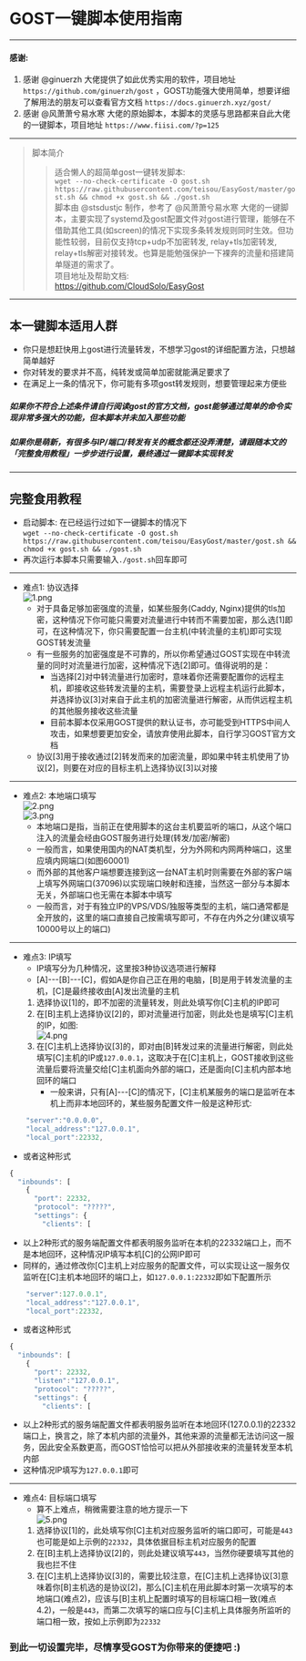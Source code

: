 # GOST一键脚本使用指南
***
#### 感谢: 
1. 感谢 @ginuerzh 大佬提供了如此优秀实用的软件，项目地址 `https://github.com/ginuerzh/gost` ，GOST功能强大使用简单，想要详细了解用法的朋友可以查看官方文档 `https://docs.ginuerzh.xyz/gost/`  
2. 感谢 @风萧萧兮易水寒 大佬的原始脚本，本脚本的灵感与思路都来自此大佬的一键脚本，项目地址 `https://www.fiisi.com/?p=125` 
***
> 脚本简介
> > 适合懒人的超简单gost一键转发脚本:  
> > `wget --no-check-certificate -O gost.sh https://raw.githubusercontent.com/teisou/EasyGost/master/gost.sh && chmod +x gost.sh && ./gost.sh`  
> > 脚本由 @stsdustjc 制作，参考了 @风萧萧兮易水寒 大佬的一键脚本，主要实现了systemd及gost配置文件对gost进行管理，能够在不借助其他工具(如screen)的情况下实现多条转发规则同时生效。但功能性较弱，目前仅支持tcp+udp不加密转发, relay+tls加密转发, relay+tls解密对接转发。也算是能勉强保护一下裸奔的流量和搭建简单隧道的需求了。  
> > 项目地址及帮助文档:  
> > https://github.com/CloudSolo/EasyGost  
***
## 本一键脚本适用人群  
* 你只是想赶快用上gost进行流量转发，不想学习gost的详细配置方法，只想越简单越好  
* 你对转发的要求并不高，纯转发或简单加密就能满足要求了  
* 在满足上一条的情况下，你可能有多项gost转发规则，想要管理起来方便些  
##### 如果你不符合上述条件请自行阅读gost的官方文档，gost能够通过简单的命令实现非常多强大的功能，但本脚本并未加入那些功能  
##### 如果你是萌新，有很多与IP/端口/转发有关的概念都还没弄清楚，请跟随本文的「完整食用教程」一步步进行设置，最终通过一键脚本实现转发  

***  
## 完整食用教程  
* 启动脚本: 在已经运行过如下一键脚本的情况下  
`wget --no-check-certificate -O gost.sh https://raw.githubusercontent.com/teisou/EasyGost/master/gost.sh && chmod +x gost.sh && ./gost.sh`  
* 再次运行本脚本只需要输入`./gost.sh`回车即可  

***

* 难点1: 协议选择  
![1.png](https://i.loli.net/2020/05/19/xtinMIfkzGcUKZ9.png)  
    * 对于具备足够加密强度的流量，如某些服务(Caddy, Nginx)提供的tls加密，这种情况下你可能只需要对流量进行中转而不需要加密，那么选[1]即可，在这种情况下，你只需要配置一台主机(中转流量的主机)即可实现GOST转发流量  
    * 有一些服务的加密强度是不可靠的，所以你希望通过GOST实现在中转流量的同时对流量进行加密，这种情况下选[2]即可。值得说明的是：  
        - 当选择[2]对中转流量进行加密时，意味着你还需要配置你的远程主机，即接收这些转发流量的主机，需要登录上远程主机运行此脚本，并选择协议[3]对来自于此主机的加密流量进行解密，从而供远程主机的其他服务接收这些流量  
        - 目前本脚本仅采用GOST提供的默认证书，亦可能受到HTTPS中间人攻击，如果想要更加安全，请放弃使用此脚本，自行学习GOST官方文档  
    * 协议[3]用于接收通过[2]转发而来的加密流量，即如果中转主机使用了协议[2]，则要在对应的目标主机上选择协议[3]以对接  

***

* 难点2: 本地端口填写  
![2.png](https://i.loli.net/2020/05/19/kcmiI3j9vRw1brz.png)  
![3.png](https://i.loli.net/2020/05/19/Yv95DEt8yIQXWzx.png)  
    * 本地端口是指，当前正在使用脚本的这台主机要监听的端口，从这个端口注入的流量会经由GOST服务进行处理(转发/加密/解密)  
    * 一般而言，如果使用国内的NAT类机型，分为外网和内网两种端口，这里应填内网端口(如图60001)  
    * 而外部的其他客户端想要连接到这一台NAT主机时则需要在外部的客户端上填写外网端口(37096)以实现端口映射和连接，当然这一部分与本脚本无关，外部端口也无需在本脚本中填写  
    * 一般而言，对于有独立IP的VPS/VDS/独服等类型的主机，端口通常都是全开放的，这里的端口直接自己按需填写即可，不存在内外之分(建议填写10000号以上的端口)  

***

* 难点3: IP填写  
    - IP填写分为几种情况，这里按3种协议选项进行解释  
    - [A]---[B]---[C]，假如A是你自己正在用的电脑，[B]是用于转发流量的主机，[C]是最终接收由[A]发出流量的主机  
    1. 选择协议[1]的，即不加密的流量转发，则此处填写你[C]主机的IP即可  
    2. 在[B]主机上选择协议[2]的，即对流量进行加密，则此处也是填写[C]主机的IP，如图:  
![4.png](https://i.loli.net/2020/05/19/dIOhC1q6fzjmylc.png)  
    3. 在[C]主机上选择协议[3]的，即对由[B]转发过来的流量进行解密，则此处填写[C]主机的IP或`127.0.0.1`，这取决于在[C]主机上，GOST接收到这些流量后要将流量交给[C]主机面向外部的端口，还是面向[C]主机内部本地回环的端口  
        * 一般来讲，只有[A]---[C]的情况下，[C]主机某服务的端口是监听在本机上而非本地回环的，某些服务配置文件一般是这种形式:  

```javascript
    "server":"0.0.0.0",
    "local_address":"127.0.0.1",
    "local_port":22332,
```

* 或者这种形式  

```javascript
{
  "inbounds": [
    {
      "port": 22332,
      "protocol": "?????",    
      "settings": {
        "clients": [
```

* 以上2种形式的服务端配置文件都表明服务监听在本机的22332端口上，而不是本地回环，这种情况IP填写本机[C]的公网IP即可  
* 同样的，通过修改你[C]主机上对应服务的配置文件，可以实现让这一服务仅监听在[C]主机本地回环的端口上，如`127.0.0.1:22332`即如下配置所示  

```javascript
    "server":127.0.0.1",
    "local_address":"127.0.0.1",
    "local_port":22332,
```

* 或者这种形式  

```javascript
{
  "inbounds": [
    {
      "port": 22332,
      "listen":"127.0.0.1",
      "protocol": "?????",    
      "settings": {
        "clients": [
```

* 以上2种形式的服务端配置文件都表明服务监听在本地回环(127.0.0.1)的22332端口上，换言之，除了本机内部的流量外，其他来源的流量都无法访问这一服务，因此安全系数更高，而GOST恰恰可以把从外部接收来的流量转发至本机内部  
* 这种情况IP填写为`127.0.0.1`即可  

***

* 难点4: 目标端口填写  
    - 算不上难点，稍微需要注意的地方提示一下  
![5.png](https://i.loli.net/2020/05/19/GsoZh2bwgFeITCX.png)  
    1. 选择协议[1]的，此处填写你[C]主机对应服务监听的端口即可，可能是`443`也可能是如上示例的`22332`，具体依据目标主机对应服务的配置  
    2. 在[B]主机上选择协议[2]的，则此处建议填写`443`，当然你硬要填写其他的我也拦不住  
    3. 在[C]主机上选择协议[3]的，需要比较注意，在[C]主机上选择协议[3]意味着你[B]主机选的是协议[2]，那么[C]主机在用此脚本时第一次填写的本地端口(难点2)，应该与[B]主机上配置时填写的目标端口相一致(难点4.2)，一般是`443`，而第二次填写的端口应与[C]主机上具体服务所监听的端口相一致，按如上示例即为`22332`  

### 到此一切设置完毕，尽情享受GOST为你带来的便捷吧 :)  
